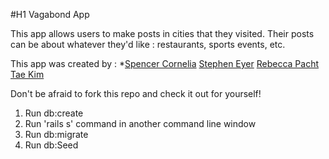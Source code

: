 #H1 Vagabond App

This app allows users to make posts in cities that they visited.  Their posts can be about whatever they'd like : restaurants, sports events, etc.  

This app was created by :
  *[Spencer Cornelia](https://www.linkedin.com/in/spencercornelia)
[Stephen Eyer](https://www.linkedin.com/profile/view?id=33581706&authType=NAME_SEARCH&authToken=j82B&locale=en_US&trk=tyah&trkInfo=clickedVertical%3Amynetwork%2Cidx%3A1-1-1%2CtarId%3A1434678896581%2Ctas%3Astephen)
[Rebecca Pacht](https://www.linkedin.com/profile/view?id=383033780&authType=NAME_SEARCH&authToken=aIFp&locale=en_US&trk=tyah&trkInfo=clickedVertical%3Amynetwork%2Cidx%3A1-2-2%2CtarId%3A1434678914803%2Ctas%3Arebecca)
[Tae Kim](https://www.linkedin.com/profile/view?id=407947119&authType=NAME_SEARCH&authToken=atWI&locale=en_US&trk=tyah&trkInfo=clickedVertical%3Amynetwork%2Cidx%3A2-1-2%2CtarId%3A1434678932716%2Ctas%3Atae%20)

Don't be afraid to fork this repo and check it out for yourself!

1. Run db:create
2. Run 'rails s' command in another command line window
3. Run db:migrate
4. Run db:Seed



